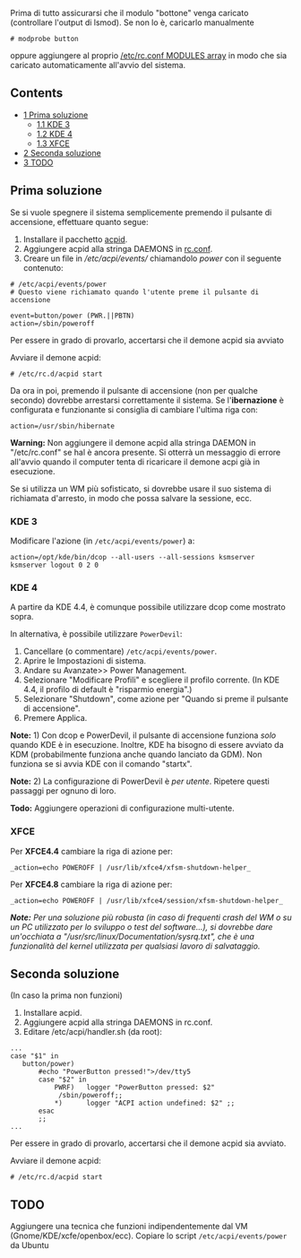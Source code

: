 Prima di tutto assicurarsi che il modulo "bottone" venga caricato (controllare l'output di lsmod). Se non lo è, caricarlo manualmente

```
# modprobe button

```

oppure aggiungere al proprio [/etc/rc.conf MODULES array](/index.php/Rc.conf#Hardware "Rc.conf") in modo che sia caricato automaticamente all'avvio del sistema.

## Contents

*   [1 Prima soluzione](#Prima_soluzione)
    *   [1.1 KDE 3](#KDE_3)
    *   [1.2 KDE 4](#KDE_4)
    *   [1.3 XFCE](#XFCE)
*   [2 Seconda soluzione](#Seconda_soluzione)
*   [3 TODO](#TODO)

## Prima soluzione

Se si vuole spegnere il sistema semplicemente premendo il pulsante di accensione, effettuare quanto segue:

1.  Installare il pacchetto [acpid](/index.php/Acpid "Acpid").
2.  Aggiungere acpid alla stringa DAEMONS in [rc.conf](/index.php/Rc.conf "Rc.conf").
3.  Creare un file in _/etc/acpi/events/_ chiamandolo _power_ con il seguente contenuto:

```
# /etc/acpi/events/power
# Questo viene richiamato quando l'utente preme il pulsante di accensione

event=button/power (PWR.||PBTN)
action=/sbin/poweroff

```

Per essere in grado di provarlo, accertarsi che il demone acpid sia avviato

Avviare il demone acpid:

```
# /etc/rc.d/acpid start

```

Da ora in poi, premendo il pulsante di accensione (non per qualche secondo) dovrebbe arrestarsi correttamente il sistema. Se l'**ibernazione** è configurata e funzionante si consiglia di cambiare l'ultima riga con:

```
action=/usr/sbin/hibernate

```

**Warning:** Non aggiungere il demone acpid alla stringa DAEMON in "/etc/rc.conf" se hal è ancora presente. Si otterrà un messaggio di errore all'avvio quando il computer tenta di ricaricare il demone acpi già in esecuzione.

Se si utilizza un WM più sofisticato, si dovrebbe usare il suo sistema di richiamata d'arresto, in modo che possa salvare la sessione, ecc.

### KDE 3

Modificare l'azione (in `/etc/acpi/events/power`) a:

```
action=/opt/kde/bin/dcop --all-users --all-sessions ksmserver ksmserver logout 0 2 0

```

### KDE 4

A partire da KDE 4.4, è comunque possibile utilizzare dcop come mostrato sopra.

In alternativa, è possibile utilizzare `PowerDevil`:

1.  Cancellare (o commentare) `/etc/acpi/events/power`.
2.  Aprire le Impostazioni di sistema.
3.  Andare su Avanzate>> Power Management.
4.  Selezionare "Modificare Profili" e scegliere il profilo corrente. (In KDE 4.4, il profilo di default è "risparmio energia".)
5.  Selezionare "Shutdown", come azione per "Quando si preme il pulsante di accensione".
6.  Premere Applica.

**Note:** 1) Con dcop e PowerDevil, il pulsante di accensione funziona _solo_ quando KDE è in esecuzione. Inoltre, KDE ha bisogno di essere avviato da KDM (probabilmente funziona anche quando lanciato da GDM). Non funziona se si avvia KDE con il comando "startx".

**Note:** 2) La configurazione di PowerDevil è _per utente_. Ripetere questi passaggi per ognuno di loro.

**Todo:** Aggiungere operazioni di configurazione multi-utente.

### XFCE

Per **XFCE4.4** cambiare la riga di azione per:

```
_action=echo POWEROFF | /usr/lib/xfce4/xfsm-shutdown-helper_

```

Per **XFCE4.8** cambiare la riga di azione per:

```
_action=echo POWEROFF | /usr/lib/xfce4/session/xfsm-shutdown-helper_

```

_**Note:** Per una soluzione più robusta (in caso di frequenti crash del WM o su un PC utilizzato per lo sviluppo o test del software...), si dovrebbe dare un'occhiata a "/usr/src/linux/Documentation/sysrq.txt", che è una funzionalità del kernel utilizzata per qualsiasi lavoro di salvataggio._

## Seconda soluzione

(In caso la prima non funzioni)

1.  Installare acpid.
2.  Aggiungere acpid alla stringa DAEMONS in rc.conf.
3.  Editare /etc/acpi/handler.sh (da root):

```
...
case "$1" in
   button/power)
       #echo "PowerButton pressed!">/dev/tty5
       case "$2" in
           PWRF)   logger "PowerButton pressed: $2" 
		    /sbin/poweroff;;
           *)      logger "ACPI action undefined: $2" ;;
       esac
       ;;
...

```

Per essere in grado di provarlo, accertarsi che il demone acpid sia avviato.

Avviare il demone acpid:

```
# /etc/rc.d/acpid start

```

## TODO

Aggiungere una tecnica che funzioni indipendentemente dal VM (Gnome/KDE/xcfe/openbox/ecc). Copiare lo script `/etc/acpi/events/power` da Ubuntu